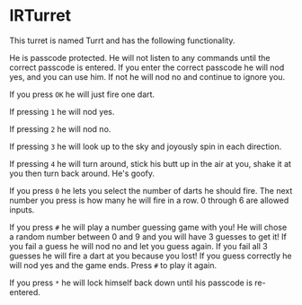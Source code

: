 # IRTurret

This turret is named Turrt and has the following functionality.

He is passcode protected. He will not listen to any commands until the correct passcode is entered. If you enter the correct passcode he will nod yes, and you can use him. If not he will nod no and continue to ignore you.

If you press `OK` he will just fire one dart.

If pressing `1` he will nod yes.

If pressing `2` he will nod no.

If pressing `3` he will look up to the sky and joyously spin in each direction.

If pressing `4` he will turn around, stick his butt up in the air at you, shake it at you then turn back around. He's goofy.

If you press `0` he lets you select the number of darts he should fire. The next number you press is how many he will fire in a row. 0 through 6 are allowed inputs.

If you press `#` he will play a number guessing game with you! He will chose a random number between 0 and 9 and you will have 3 guesses to get it! If you fail a guess he will nod no and let you guess again. If you fail all 3 guesses he will fire a dart at you because you lost! If you guess correctly he will nod yes and the game ends. Press `#` to play it again.

If you press `*` he will lock himself back down until his passcode is re-entered.
